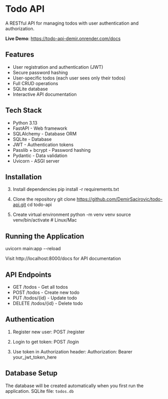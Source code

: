   # Todo API

  A RESTful API for managing todos with user authentication and authorization.

  **Live Demo**: https://todo-api-demir.onrender.com/docs

  ## Features

  - User registration and authentication (JWT)
  - Secure password hashing
  - User-specific todos (each user sees only their todos)
  - Full CRUD operations
  - SQLite database
  - Interactive API documentation

  ## Tech Stack

  - Python 3.13
  - FastAPI - Web framework
  - SQLAlchemy - Database ORM
  - SQLite - Database
  - JWT - Authentication tokens
  - Passlib + bcrypt - Password hashing
  - Pydantic - Data validation
  - Uvicorn - ASGI server

  ## Installation

  3. Install dependencies
  pip install -r requirements.txt


  1. Clone the repository
  git clone https://github.com/DemirSacirovic/todo-api.git
  cd todo-api

  2. Create virtual environment
  python -m venv venv
  source venv/bin/activate  # Linux/Mac

  ## Running the Application

  uvicorn main:app --reload

  Visit http://localhost:8000/docs for API documentation

  ## API Endpoints

  - GET /todos - Get all todos
  - POST /todos - Create new todo
  - PUT /todos/{id} - Update todo
  - DELETE /todos/{id} - Delete todo

  ## Authentication

  1. Register new user:
  POST /register

  2. Login to get token:
  POST /login

  3. Use token in Authorization header:
  Authorization: Bearer your_jwt_token_here


  ## Database Setup

  The database will be created automatically when you first run the application.
  SQLite file: `todos.db`
